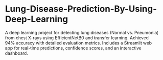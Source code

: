 # Lung-Disease-Prediction-By-Using-Deep-Learning
A deep learning project for detecting lung diseases (Normal vs. Pneumonia) from chest X-rays using EfficientNetB0 and transfer learning. Achieved 94% accuracy with detailed evaluation metrics. Includes a Streamlit web app for real-time predictions, confidence scores, and an interactive dashboard.
